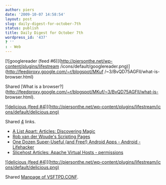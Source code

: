 ```yaml
---
author: piers
date: '2009-10-07 14:58:54'
layout: post
slug: daily-digest-for-october-7th
status: publish
title: Daily Digest for October 7th
wordpress_id: '437'
? ''
: - Web
---
```


[![googlereader (feed #6)](http://piersonthe.net/wp-content/plugins/lifestream
/icons/default/googlereader.png)](http://feedproxy.google.com/~r/blogspot/MKuf
/~3/BvQD75AGFlI/what-is-browser.html)

Shared [What is a
browser?](http://feedproxy.google.com/~r/blogspot/MKuf/~3/BvQD75AGFlI/what-is-
browser.html).

[![delicious (feed #4)](http://piersonthe.net/wp-content/plugins/lifestream/ic
ons/default/delicious.png)](http://del.icio.us/piersk)

Shared [4](void(0);) links.

  * [A List Apart: Articles: Discovering Magic](http://www.alistapart.com/articles/discovering-magic/)
  * [Rob van der Woude's Scripting Pages](http://www.robvanderwoude.com/)
  * [One Dozen Super-Useful (and Free!) Android Apps - Android - Lifehacker](http://lifehacker.com/5212542/one-dozen-super+useful-and-free-android-apps)
  * [Slicehost Articles: Apache Virtual Hosts - permissions](http://articles.slicehost.com/2007/9/18/apache-virtual-hosts-permissions)

[![delicious (feed #4)](http://piersonthe.net/wp-content/plugins/lifestream/ic
ons/default/delicious.png)](http://vsftpd.beasts.org/vsftpd_conf.html)

Shared [Manpage of VSFTPD.CONF](http://vsftpd.beasts.org/vsftpd_conf.html).

